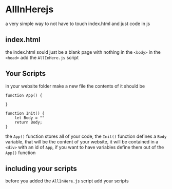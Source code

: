 # AllInHerejs
a very simple way to not have to touch index.html and just code in js
## index.html
the index.html sould just be a blank page with nothing in the `<body>` in the `<head>` add the `AllInHere.js` script
## Your Scripts
in your website folder make a new file the contents of it should be
```
function App() {

}

function Init() {
    let Body = ""
    return Body;
}
```
the `App()` function stores all of your code, the `Init()` function defines a `Body` variable, that will be the content of your website, it will be contained in a `<div>` with an id of `App`, if you want to have variables define them out of the `App()` function
## including your scripts
before you added the `AllInHere.js` script add your scripts
